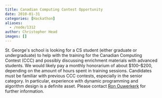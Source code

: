 ```yaml
---
title: Canadian Computing Contest Opportunity
date: 2010-01-31
categories: [Hackathon]
aliases:
  - /node/1312
author: Christopher Head
images: []
---
```


<div class="field field-name-body field-type-text-with-summary field-label-hidden"><div class="field-items"><div class="field-item even"><p>St. George&apos;s school is looking for a CS student (either graduate or undergraduate) to help with the training for the Canadian Computing Contest (CCC) and possibly discussing enrichment materials with advanced students.  We would likely pay a monthly honorarium of about $100&#x2013;$200, depending on the amount of hours spent in training sessions. Candidates must be familiar with previous CCC contests, especially in the senior category. In particular, experience with dynamic programming and algorithm design is a definite asset. Please contact <a href="/cdn-cgi/l/email-protection#374558424052455c52455c77444350525845505244195554195456">Ron Ouwerkerk</a> for further information.</p>
</div></div></div>    <footer>
          </footer>

